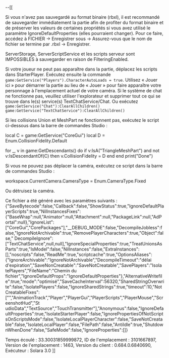 --[[

Si vous n'avez pas sauvegardé au format binaire (rbxl), il est recommandé de sauvegarder immédiatement la partie afin de profiter du format binaire et de préserver les valeurs de certaines propriétés si vous avez utilisé le paramètre IgnoreDefaultProperties (elles pourraient changer).
Pour ce faire, accédez à FICHIER -> Enregistrer sous -> Assurez-vous que le nom de fichier se termine par .rbxl -> Enregistrer.

ServerStorage, ServerScriptService et les scripts serveur sont IMPOSSIBLES à sauvegarder en raison de FilteringEnabled.

Si votre joueur ne peut pas apparaître dans la partie, déplacez les scripts dans StarterPlayer. Exécutez ensuite la commande `game:GetService("Players").CharacterAutoLoads = true`.
Utilisez « Jouer ici » pour démarrer la partie au lieu de « Jouer » pour faire apparaître votre personnage à l'emplacement actuel de votre caméra. Si le système de chat ne fonctionne pas, veuillez utiliser l'explorateur et supprimer tout ce qui se trouve dans le(s) service(s) TextChatService/Chat.
Ou exécutez `game:GetService("Chat"):ClearAllChildren() game:GetService("TextChatService"):ClearAllChildren()`

Si les collisions Union et MeshPart ne fonctionnent pas, exécutez le script ci-dessous dans la barre de commandes Studio :

local C = game:GetService("CoreGui")
local D = Enum.CollisionFidelity.Default

for _, v in game:GetDescendants() do
if v:IsA("TriangleMeshPart") and not v:IsDescendantOf(C) then
v.CollisionFidelity = D
end
end
print("Done")

Si vous ne pouvez pas déplacer la caméra, exécutez ce script dans la barre de commandes Studio :

workspace.CurrentCamera.CameraType = Enum.CameraType.Fixed

Ou détruisez la caméra.

Ce fichier a été généré avec les paramètres suivants : {"SaveBytecode":false,"Callback":false,"ShowStatus":true,"IgnoreDefaultPlayerScripts":true,"NilInstancesFixes":{"BaseWrap":null,"Animator":null,"Attachment":null,"PackageLink":null,"AdPortal":null},"IgnoreList":["CoreGui","CorePackages"],"__DEBUG_MODE":false,"DecompileJobless":false,"IgnoreNotArchivable":true,"RemovePlayerCharacters":true,"Object":false," DecompileIgnore":["TextChatService",null,null],"IgnoreSpecialProperties":true,"TreatUnionsAsParts":true,"IsModel":false,"NilInstances":false,"ExtraInstances":[],"noscripts":false,"ReadMe":true,"scriptcache":true,"OptionsAliases":{"IgnoreArchivable":"IgnoreNotArchivable","DecompileTimeout":"délai d'expiration","SaveNonCreatable":"SaveNotCreatable","SavePlayers":"Isola tePlayers","FileName":"Chemin du fichier","IgnoreDefaultProps":"IgnoreDefaultProperties"},"AlternativeWritefile":true,"mode":"optimisé","SaveCacheInterval":56320,"SharedStringOverwrite":false,"IsolatePlayers":false,"IgnoreSharedStrings":true,"timeout":10,"NotCreatableFixes":["","AnimationTrack","Player","PlayerGui","PlayerScripts","PlayerMouse","ScreenshotHud","St udioData","TextSource","TouchTransmitter"],"Anonymous":false,"IgnoreDefaultProperties":true,"IsolateStarterPlayer":false,"IgnorePropertiesOfNotScriptsOnScriptsMode":false,"IsolateLocalPlayerCharacter":false,"SaveNotCreatable":false,"IsolateLocalPlayer":false,"FilePath":false,"AntiIdle":true,"ShutdownWhenDone":false,"SafeMode":false,"IgnoreProperties":[]}

Temps écoulé : 33.30031859999872, ID de l'emplacement : 3101667897, Version de l'emplacement : 1463, Version du client : 0.684.0.6840690, Exécuteur : Solara 3.0
]]
